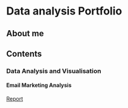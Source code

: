 # Data analysis Portfolio
## About me

## Contents
### Data Analysis and Visualisation 
#### **Email Marketing Analysis**
[Report](https://app.powerbi.com/groups/me/reports/8e2adc01-0d22-4d78-9639-63b423accb0a/ReportSection)
